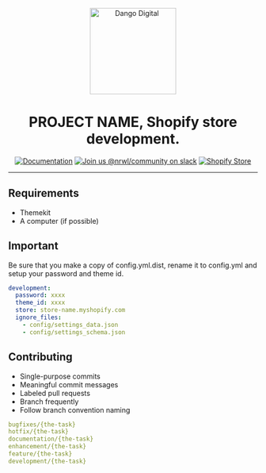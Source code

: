 <p align="center">
  <img src="https://dango.digital/images/logo-violeta.png" width="174" alt="Dango Digital" />
</p>

<h1 align="center">
  PROJECT NAME, Shopify store development.
</h1>

<div align="center">

[![Documentation](https://img.shields.io/badge/documentation-yes-brightgreen)](https://github.com/Dango-Team/REPO_NAME/tree/documentation/readme)
[![Join us @nrwl/community on slack](https://img.shields.io/badge/slack-dango_digital-brightgreen?logo=slack)](https://dango-digital.slack.com/)
[![Shopify Store](https://img.shields.io/badge/shopify-store--dev-brightgreen?logo=shopify)](https://STORE_URL.myshopify.com/admin)

</div>

<hr>

## Requirements 

- Themekit
- A computer (if possible)


## Important 

Be sure that you make a copy of config.yml.dist, rename it to config.yml and setup your password and theme id.

```yaml
development:
  password: xxxx
  theme_id: xxxx
  store: store-name.myshopify.com
  ignore_files:
    - config/settings_data.json
    - config/settings_schema.json
```

## Contributing

- Single-purpose commits
- Meaningful commit messages
- Labeled pull requests
- Branch frequently
- Follow branch convention naming

```yaml
bugfixes/{the-task}
hotfix/{the-task}
documentation/{the-task}
enhancement/{the-task}
feature/{the-task}
development/{the-task}
```
